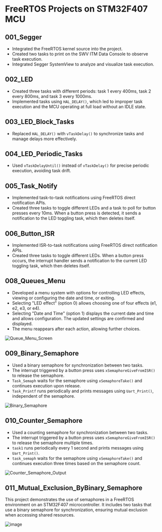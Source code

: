# FreeRTOS Projects on STM32F407 MCU

## 001_Segger
- Integrated the FreeRTOS kernel source into the project.
- Created two tasks to print on the SWV ITM Data Console to observe task execution.
- Integrated Segger SystemView to analyze and visualize task execution.

## 002_LED
- Created three tasks with different periods: task 1 every 400ms, task 2 every 800ms, and task 3 every 1000ms.
- Implemented tasks using `HAL_DELAY()`, which led to improper task execution and the MCU operating at full load without an IDLE state.

## 003_LED_Block_Tasks
- Replaced `HAL_DELAY()` with `vTaskDelay()` to synchronize tasks and manage delays more effectively.

## 004_LED_Periodic_Tasks
- Used `vTaskDelayUntil()` instead of `vTaskDelay()` for precise periodic execution, avoiding task drift.

## 005_Task_Notify
- Implemented task-to-task notifications using FreeRTOS direct notification APIs.
- Created three tasks to toggle different LEDs and a task to poll for button presses every 10ms. When a button press is detected, it sends a notification to the LED toggling task, which then deletes itself.

## 006_Button_ISR
- Implemented ISR-to-task notifications using FreeRTOS direct notification APIs.
- Created three tasks to toggle different LEDs. When a button press occurs, the interrupt handler sends a notification to the current LED toggling task, which then deletes itself.

## 008_Queues_Menu
- Developed a menu system with options for controlling LED effects, viewing or configuring the date and time, or exiting.
- Selecting "LED effect" (option 0) allows choosing one of four effects (e1, e2, e3, or e4).
- Selecting "Date and Time" (option 1) displays the current date and time and allows configuration. The updated settings are confirmed and displayed.
- The menu reappears after each action, allowing further choices.

![Queue_Menu_Screen](https://github.com/user-attachments/assets/2fba9ac0-2b32-4e25-92e3-66e487188875)

## 009_Binary_Semaphore
- Used a binary semaphore for synchronization between two tasks.
- The interrupt triggered by a button press uses `xSemaphoreGiveFromISR()` to release the semaphore.
- `Task_Semaph` waits for the semaphore using `xSemaphoreTake()` and continues execution upon release.
- `Task_Printf` runs periodically and prints messages using `Uart_Print()`, independent of the semaphore.

![Binary_Semaphore](https://github.com/user-attachments/assets/608905e8-a98d-45ba-a517-f89e808747ad)

## 010_Counter_Semaphore
- Used a counting semaphore for synchronization between two tasks.
- The interrupt triggered by a button press uses `xSemaphoreGiveFromISR()` to release the semaphore multiple times.
- `task1` runs periodically every 1 second and prints messages using `Uart_Print()`.
- `task_semaph` waits for the semaphore using `xSemaphoreTake()` and continues execution three times based on the semaphore count.

![Counter_Semaphore_Output](https://github.com/user-attachments/assets/140f6daa-2bb9-4617-8f3b-f1b02e6e48d7)

## 011_Mutual_Exclusion_ByBinary_Semaphore
This project demonstrates the use of semaphores in a FreeRTOS environment on an STM32F407 microcontroller. 
It includes two tasks that use a binary semaphore for synchronization, ensuring mutual exclusion when accessing shared resources.

![image](https://github.com/user-attachments/assets/6ef0849a-bd1b-428c-8c08-83bb7de72df1)

